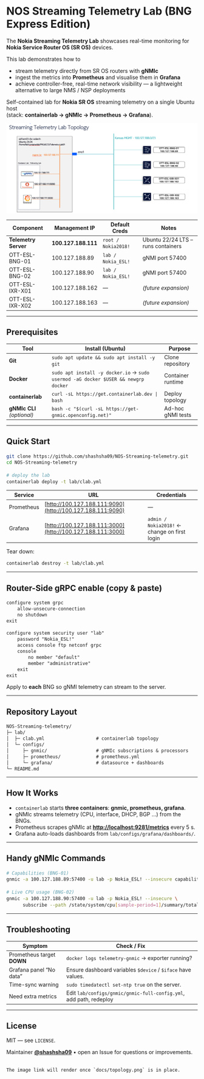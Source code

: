# NOS Streaming Telemetry Lab  (BNG Express Edition)

The **Nokia Streaming Telemetry Lab** showcases real-time monitoring for  
**Nokia Service Router OS (SR OS)** devices.

This lab demonstrates how to

* stream telemetry directly from SR OS routers with **gNMIc**
* ingest the metrics into **Prometheus** and visualise them in **Grafana**
* achieve controller-free, real-time network visibility — a lightweight
  alternative to large NMS / NSP deployments

Self-contained lab for **Nokia SR OS** streaming telemetry on a single Ubuntu
host  
(stack: **containerlab → gNMIc → Prometheus → Grafana**).

![Streaming-telemetry topology](docs/topology.png)

| Component            | Management IP       | Default Creds       | Notes                              |
|----------------------|---------------------|---------------------|------------------------------------|
| **Telemetry Server** | **100.127.188.111** | `root / Nokia2018!` | Ubuntu 22/24 LTS – runs containers |
| OTT-ESL-BNG-01       | 100.127.188.89      | `lab / Nokia_ESL!`  | gNMI port 57400                    |
| OTT-ESL-BNG-02       | 100.127.188.90      | `lab / Nokia_ESL!`  | gNMI port 57400                    |
| OTT-ESL-IXR-X01      | 100.127.188.162     | —                   | *(future expansion)*               |
| OTT-ESL-IXR-X02      | 100.127.188.163     | —                   | *(future expansion)*               |

---

## Prerequisites

| Tool              | Install (Ubuntu)                                                                                   | Purpose            |
|-------------------|----------------------------------------------------------------------------------------------------|--------------------|
| **Git**           | `sudo apt update && sudo apt install -y git`                                                       | Clone repository   |
| **Docker**        | `sudo apt install -y docker.io`  → `sudo usermod -aG docker $USER && newgrp docker`                | Container runtime  |
| **containerlab**  | `curl -sL https://get.containerlab.dev \| bash`                                                    | Deploy topology    |
| **gNMIc CLI** *(optional)* | `bash -c "$(curl -sL https://get-gnmic.openconfig.net)"`                                  | Ad-hoc gNMI tests  |

---

## Quick Start

```bash
git clone https://github.com/shashsha09/NOS-Streaming-telemetry.git
cd NOS-Streaming-telemetry

# deploy the lab
containerlab deploy -t lab/clab.yml
````

| Service    | URL                                                        | Credentials                                  |
| ---------- | ---------------------------------------------------------- | -------------------------------------------- |
| Prometheus | [http://100.127.188.111:9090](http://100.127.188.111:9090) | —                                            |
| Grafana    | [http://100.127.188.111:3000](http://100.127.188.111:3000) | `admin / Nokia2018!` ← change on first login |

Tear down:

```bash
containerlab destroy -t lab/clab.yml
```

---

## Router-Side gRPC enable (copy & paste)

```text
configure system grpc
    allow-unsecure-connection
    no shutdown
exit

configure system security user "lab"
    password "Nokia_ESL!"
    access console ftp netconf grpc
    console
        no member "default"
        member "administrative"
    exit
exit
```

Apply to **each** BNG so gNMI telemetry can stream to the server.

---

## Repository Layout

```text
NOS-Streaming-telemetry/
├─ lab/
│  ├─ clab.yml                   # containerlab topology
│  └─ configs/
│     ├─ gnmic/                  # gNMIc subscriptions & processors
│     ├─ prometheus/             # prometheus.yml
│     └─ grafana/                # datasource + dashboards
└─ README.md
```

---

## How It Works

* `containerlab` starts **three containers**: **gnmic, prometheus, grafana**.
* gNMIc streams telemetry (CPU, interface, DHCP, BGP …) from the BNGs.
* Prometheus scrapes gNMIc at **[http://localhost:9281/metrics](http://localhost:9281/metrics)** every 5 s.
* Grafana auto-loads dashboards from `lab/configs/grafana/dashboards/`.

---

## Handy gNMIc Commands

```bash
# Capabilities (BNG-01)
gnmic -a 100.127.188.89:57400 -u lab -p Nokia_ESL! --insecure capabilities

# Live CPU usage (BNG-02)
gnmic -a 100.127.188.90:57400 -u lab -p Nokia_ESL! --insecure \
      subscribe --path /state/system/cpu[sample-period=1]/summary/total/time-used
```

---

## Troubleshooting

| Symptom                    | Check / Fix                                                        |
| -------------------------- | ------------------------------------------------------------------ |
| Prometheus target **DOWN** | `docker logs telemetry-gnmic` → exporter running?                  |
| Grafana panel “No data”    | Ensure dashboard variables `$device` / `$iface` have values.       |
| Time-sync warning          | `sudo timedatectl set-ntp true` on the server.                     |
| Need extra metrics         | Edit `lab/configs/gnmic/gnmic-full-config.yml`, add path, redeploy |

---

## License

MIT — see `LICENSE`.

Maintainer **[@shashsha09](https://github.com/shashsha09)** • open an Issue for questions or improvements.

```

The image link will render once `docs/topology.png` is in place.
```
